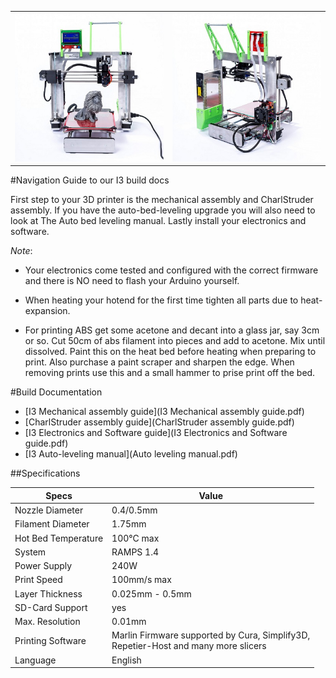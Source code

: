 |||
|-|-|
|![](img/diyprusai3.jpg)|![](img/diyprusai3_1.jpg)|

#Navigation Guide to our I3 build docs

First step to your 3D printer is the mechanical assembly and CharlStruder assembly.
If you have the auto-bed-leveling upgrade you will also need to look at The Auto bed leveling manual.
Lastly install your electronics and software.


_Note_:

* Your electronics come tested and configured with the correct firmware and there
is NO need to flash your Arduino yourself.

* When heating your hotend for the first time tighten all parts due to heat-expansion.

* For printing ABS get some acetone and decant into a glass jar, say 3cm or so.
Cut 50cm of abs filament into pieces and add to acetone. Mix until dissolved.
Paint this on the heat bed before heating when preparing to print. Also purchase
a paint scraper and sharpen the edge. When removing prints use this and a
small hammer to prise print off the bed.

#Build Documentation

* [I3 Mechanical assembly guide](I3 Mechanical assembly guide.pdf)
* [CharlStruder assembly guide](CharlStruder assembly guide.pdf)
* [I3 Electronics and Software guide](I3 Electronics and Software guide.pdf)
* [I3 Auto-leveling manual](Auto leveling manual.pdf)

##Specifications

|Specs|Value
|-|-|
|Nozzle Diameter| 0.4/0.5mm  
|Filament Diameter| 1.75mm    
|Hot Bed Temperature | 100°C max
|System| RAMPS 1.4   
|Power Supply| 240W  
|Print Speed| 100mm/s max  
|Layer Thickness| 0.025mm - 0.5mm    
|SD-Card Support| yes  
|Max. Resolution| 0.01mm   
|Printing Software | Marlin Firmware supported by Cura, Simplify3D, </br> Repetier-Host and many more slicers    
|Language| English   


